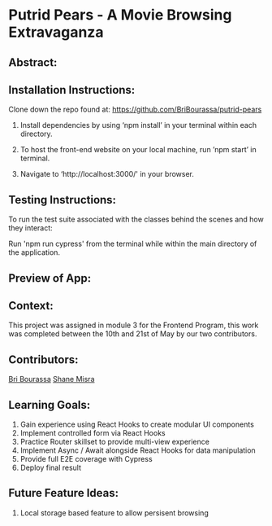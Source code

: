# Putrid Pears - A Movie Browsing Extravaganza

## Abstract:
[//]: <>

  
## Installation Instructions:
[//]: <>

Clone down the repo found at: https://github.com/BriBourassa/putrid-pears

1. Install dependencies by using ‘npm install’ in your terminal within each directory. 

1. To host the front-end website on your local machine, run ’npm start’ in terminal.

1. Navigate to ‘http://localhost:3000/' in your browser.

## Testing Instructions:
[//]: <>

To run the test suite associated with the classes behind the scenes and how they interact: 

Run 'npm run cypress' from the terminal while within the main directory of the application.


## Preview of App:
[//]: <>


## Context:
[//]: <>
This project was assigned in module 3 for the Frontend Program, this work was completed between the 10th and 21st of May by our two contributors.

## Contributors:
[//]: <>
[Bri Bourassa](https://github.com/BriBourassa)
[Shane Misra](https://github.com/sdmisra)

## Learning Goals:
[//]: <>
1. Gain experience using React Hooks to create modular UI components
2. Implement controlled form via React Hooks
3. Practice Router skillset to provide multi-view experience
4. Implement Async / Await alongside React Hooks for data manipulation
5. Provide full E2E coverage with Cypress
6. Deploy final result

## Future Feature Ideas:
[//]: <>
1. Local storage based feature to allow persisent browsing
